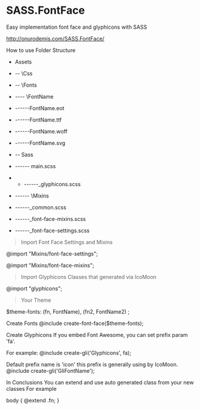 # SASS.FontFace
Easy implementation font face and glyphicons with SASS

http://onurodemis.com/SASS.FontFace/

How to use
Folder Structure

- Assets
- -- \Css
- -- \Fonts
- ---- \FontName
- ------FontName.eot
- ------FontName.ttf
- ------FontName.woff
- ------FontName.svg

- -- Sass
- ------ main.scss
- - ------_glyphicons.scss

- ------ \Mixins
- ------_common.scss
- ------_font-face-mixins.scss
- ------_font-face-settings.scss


>Import Font Face Settings and Mixins

@import "Mixins/font-face-settings";

@import "Mixins/font-face-mixins";

>Import Glyphicons Classes that generated via IcoMoon

@import "glyphicons";

>Your Theme

$theme-fonts:
    (fn, FontName),
    (fn2, FontName2)
;

Create Fonts
@include create-font-face($theme-fonts);


Create Glyphicons
If you embed Font Awesome, you can set prefix param 'fa'. 

For example: @include create-gli('Glyphicons', fa);

Default prefix name is 'icon' this prefix is generally using by IcoMoon.
@include create-gli('GliFontName');


In Conclusions
You can extend and use auto generated class from your new classes
For example

body {
  @extend .fn;
}
